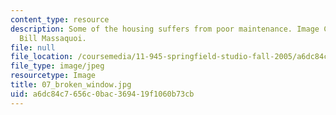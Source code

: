 ```yaml
---
content_type: resource
description: Some of the housing suffers from poor maintenance. Image Courtesy of
  Bill Massaquoi.
file: null
file_location: /coursemedia/11-945-springfield-studio-fall-2005/a6dc84c7656c0bac369419f1060b73cb_07_broken_window.jpg
file_type: image/jpeg
resourcetype: Image
title: 07_broken_window.jpg
uid: a6dc84c7-656c-0bac-3694-19f1060b73cb
---
```


